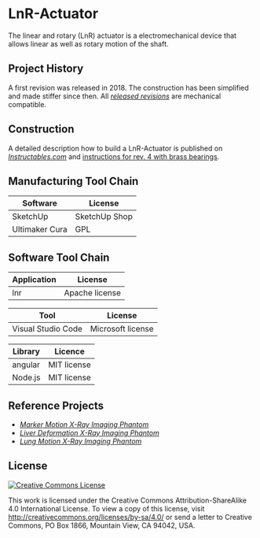 # LnR-Actuator
The linear and rotary (LnR) actuator is a electromechanical device that allows linear as well as rotary motion of the shaft.

## Project History
A first revision was released in 2018. The construction has been simplified and made stiffer since then. All *[released revisions](https://github.com/mrstefangrimm/LnR-Actuator/releases)* are mechanical compatible. 

## Construction
A detailed description how to build a LnR-Actuator is published on *[Instructables.com](https://www.instructables.com/id/Linear-and-Rotation-Actuator/)* and [instructions for rev. 4 with brass bearings](https://www.instructables.com/Linear-and-Rotary-Actuator-With-Brass-Bearings/). 

## Manufacturing Tool Chain

| Software       | License       |
| -------------- | ------------- |
| SketchUp       | SketchUp Shop |
| Ultimaker Cura | GPL           |

## Software Tool Chain

| Application | License        |
| ----------- | -------------- |
| lnr         | Apache license |

| Tool                | License            |
| ------------------- | ------------------ |
| Visual Studio Code  | Microsoft license  |

| Library         | Licence           |
| --------------- | ----------------- |
| angular         | MIT license       |
| Node.js         | MIT license       |

## Reference Projects

 - *[Marker Motion X-Ray Imaging Phantom](https://github.com/mrstefangrimm/GRIS5A)*
 - *[Liver Deformation X-Ray Imaging Phantom](https://github.com/mrstefangrimm/No2)*
 - *[Lung Motion X-Ray Imaging Phantom](https://github.com/mrstefangrimm/No3)*

## License
<a rel="license" href="http://creativecommons.org/licenses/by-sa/4.0/"><img alt="Creative Commons License" style="border-width:0" src="https://i.creativecommons.org/l/by-sa/4.0/88x31.png" /></a>

This work is licensed under the Creative Commons Attribution-ShareAlike 4.0 International License. To view a copy of this license, visit http://creativecommons.org/licenses/by-sa/4.0/ or send a letter to Creative Commons, PO Box 1866, Mountain View, CA 94042, USA.